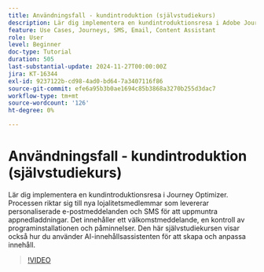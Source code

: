 ```yaml
---
title: Användningsfall - kundintroduktion (självstudiekurs)
description: Lär dig implementera en kundintroduktionsresa i Adobe Journey Optimizer (AJO). ​Processen riktar sig till nya lojalitetsmedlemmar som levererar personaliserade e-postmeddelanden och SMS för att uppmuntra appnedladdningar. ​Det innehåller ett välkomstmeddelande, en kontroll av programinstallationen och påminnelser. ​Den här självstudiekursen visar också hur du använder AI-innehållsassistenten för att skapa och anpassa innehåll.
feature: Use Cases, Journeys, SMS, Email, Content Assistant
role: User
level: Beginner
doc-type: Tutorial
duration: 505
last-substantial-update: 2024-11-27T00:00:00Z
jira: KT-16344
exl-id: 9237122b-cd98-4ad0-bd64-7a3407116f86
source-git-commit: efe6a95b3b0ae1694c85b3868a3270b255d3dac7
workflow-type: tm+mt
source-wordcount: '126'
ht-degree: 0%

---
```


# Användningsfall - kundintroduktion (självstudiekurs)

Lär dig implementera en kundintroduktionsresa i Journey Optimizer. Processen riktar sig till nya lojalitetsmedlemmar som levererar personaliserade e-postmeddelanden och SMS för att uppmuntra appnedladdningar. Det innehåller ett välkomstmeddelande, en kontroll av programinstallationen och påminnelser. &#x200B;Den här självstudiekursen visar också hur du använder AI-innehållsassistenten för att skapa och anpassa innehåll.

>[!VIDEO](https://video.tv.adobe.com/v/3440650/?learn=on&enablevpops)
